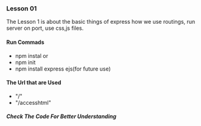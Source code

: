 ### Lesson 01
The Lesson 1 is about the basic things of express how we use routings, run server on 
port, use css,js files.
#### Run Commads
- npm instal
or 
- npm init
- npm install express ejs(for future use)

#### The Url that are Used

- "/"
- "/accesshtml"

##### Check The Code For Better Understanding 